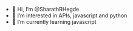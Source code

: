 - 👋 Hi, I’m @SharathRHegde
- 👀 I’m interested in APIs, javascript and python
- 🌱 I’m currently learning javascript


<!---
SharathRHegde/SharathRHegde is a ✨ special ✨ repository because its `README.md` (this file) appears on your GitHub profile.
You can click the Preview link to take a look at your changes.
--->
